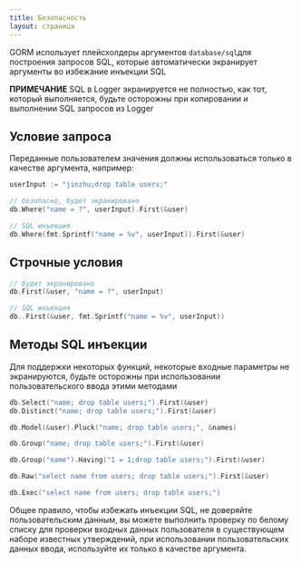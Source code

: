 ```yaml
---
title: Безопасность
layout: страница
---
```


GORM использует плейсхолдеры аргументов `database/sql`для построения запросов SQL, которые автоматически экранирует аргументы во избежание инъекции SQL

**ПРИМЕЧАНИЕ** SQL в Logger экранируется не полностью, как тот, который выполняется, будьте осторожны при копировании и выполнении SQL запросов из Logger

## Условие запроса

Переданные пользователем значения должны использоваться только в качестве аргумента, например:

```go
userInput := "jinzhu;drop table users;"

// безопасно, будет экранировано
db.Where("name = ?", userInput).First(&user)

// SQL инъекция
db.Where(fmt.Sprintf("name = %v", userInput)).First(&user)
```

## Строчные условия

```go
// будет экранировано
db.First(&user, "name = ?", userInput)

// SQL инъекция
db..First(&user, fmt.Sprintf("name = %v", userInput))
```

## Методы SQL инъекции

Для поддержки некоторых функций, некоторые входные параметры не экранируются, будьте осторожны при использовании пользовательского ввода этими методами

```go
db.Select("name; drop table users;").First(&user)
db.Distinct("name; drop table users;").First(&user)

db.Model(&user).Pluck("name; drop table users;", &names)

db.Group("name; drop table users;").First(&user)

db.Group("name").Having("1 = 1;drop table users;").First(&user)

db.Raw("select name from users; drop table users;").First(&user)

db.Exec("select name from users; drop table users;")
```

Общее правило, чтобы избежать инъекции SQL, не доверяйте пользовательским данным, вы можете выполнить проверку по белому списку для проверки входных данных пользователя в существующем наборе известных утверждений, при использовании пользовательских данных ввода, используйте их только в качестве аргумента.
